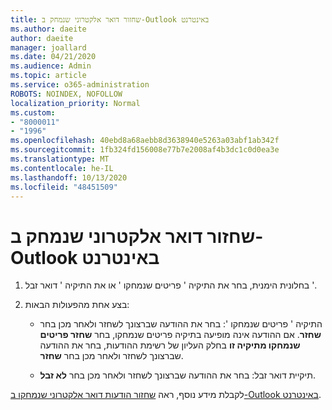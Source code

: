 ```yaml
---
title: שחזור דואר אלקטרוני שנמחק ב-Outlook באינטרנט
ms.author: daeite
author: daeite
manager: joallard
ms.date: 04/21/2020
ms.audience: Admin
ms.topic: article
ms.service: o365-administration
ROBOTS: NOINDEX, NOFOLLOW
localization_priority: Normal
ms.custom:
- "8000011"
- "1996"
ms.openlocfilehash: 40ebd8a68aebb8d3638940e5263a03abf1ab342f
ms.sourcegitcommit: 1fb324fd156008e77b7e2008af4b3dc1c0d0ea3e
ms.translationtype: MT
ms.contentlocale: he-IL
ms.lasthandoff: 10/13/2020
ms.locfileid: "48451509"
---
```

# <a name="recover-deleted-email-in-outlook-on-the-web"></a>שחזור דואר אלקטרוני שנמחק ב-Outlook באינטרנט

1. בחלונית הימנית, בחר את התיקיה ' פריטים שנמחקו ' או את התיקיה ' דואר זבל '.

2. בצע אחת מהפעולות הבאות:

    - התיקיה ' פריטים שנמחקו ': בחר את ההודעה שברצונך לשחזר ולאחר מכן בחר **שחזר**. אם ההודעה אינה מופיעה בתיקיה פריטים שנמחקו, בחר **שחזר פריטים שנמחקו מתיקיה זו** בחלק העליון של רשימת ההודעות, בחר את ההודעה שברצונך לשחזר ולאחר מכן בחר **שחזר**.

    - תיקיית דואר זבל: בחר את ההודעה שברצונך לשחזר ולאחר מכן בחר **לא זבל**.

לקבלת מידע נוסף, ראה [שחזור הודעות דואר אלקטרוני שנמחקו ב-Outlook באינטרנט](https://support.office.com/article/a8ca78ac-4721-4066-95dd-571842e9fb11).
